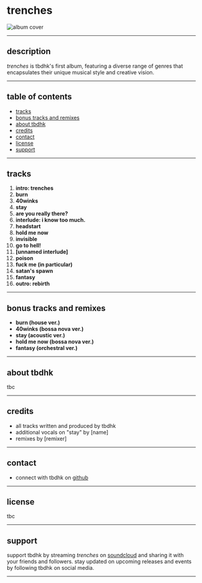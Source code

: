 # trenches

![album cover](album_cover.jpg)

---

## description

*trenches* is tbdhk's first album, featuring a diverse range of genres that encapsulates their unique musical style and creative vision.

---

## table of contents

- [tracks](#tracks)
- [bonus tracks and remixes](#bonus-tracks-and-remixes)
- [about tbdhk](#about-tbdhk)
- [credits](#credits)
- [contact](#contact)
- [license](#license)
- [support](#support)

---

## tracks

1. **intro: trenches**
2. **burn**
3. **40winks**
4. **stay**
5. **are you really there?**
6. **interlude: i know too much.**
7. **headstart**
8. **hold me now**
9. **invisible**
10. **go to hell!**
11. **[unnamed interlude]**
12. **poison**
13. **fuck me (in particular)**
14. **satan's spawn**
15. **fantasy**
16. **outro: rebirth**

---

## bonus tracks and remixes

- **burn (house ver.)**
- **40winks (bossa nova ver.)**
- **stay (acoustic ver.)**
- **hold me now (bossa nova ver.)**
- **fantasy (orchestral ver.)**

---

## about tbdhk

tbc

---

## credits

- all tracks written and produced by tbdhk
- additional vocals on "stay" by [name]
- remixes by [remixer]

---

## contact

- connect with tbdhk on [github](https://github.com/tb-dhk)

---

## license

tbc

---

## support

support tbdhk by streaming *trenches* on [soundcloud](https://soundcloud.com/tbdhk/sets/drafts-in-the-trenches) and sharing it with your friends and followers. stay updated on upcoming releases and events by following tbdhk on social media.

---
